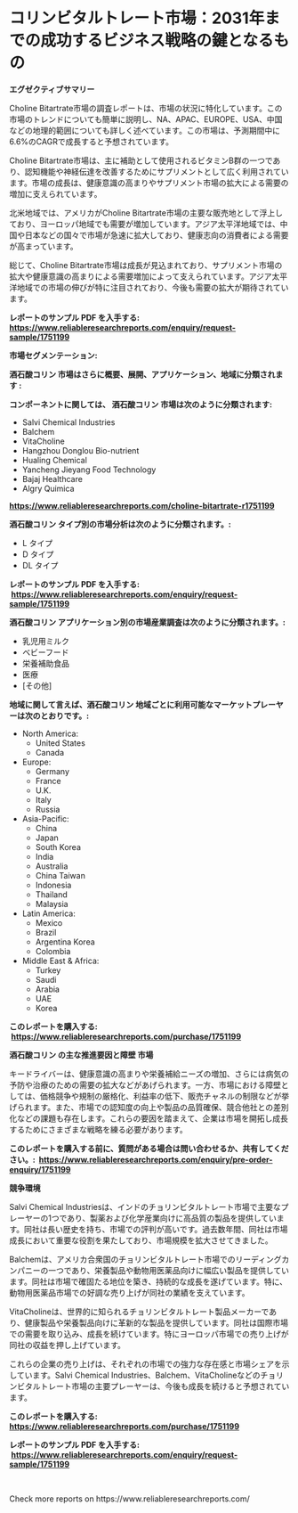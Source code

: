 <p><h1>コリンビタルトレート市場：2031年までの成功するビジネス戦略の鍵となるもの</h1></p><p><strong>エグゼクティブサマリー</strong></p>
<p><p>Choline Bitartrate市場の調査レポートは、市場の状況に特化しています。この市場のトレンドについても簡単に説明し、NA、APAC、EUROPE、USA、中国などの地理的範囲についても詳しく述べています。この市場は、予測期間中に6.6%のCAGRで成長すると予想されています。</p><p>Choline Bitartrate市場は、主に補助として使用されるビタミンB群の一つであり、認知機能や神経伝達を改善するためにサプリメントとして広く利用されています。市場の成長は、健康意識の高まりやサプリメント市場の拡大による需要の増加に支えられています。</p><p>北米地域では、アメリカがCholine Bitartrate市場の主要な販売地として浮上しており、ヨーロッパ地域でも需要が増加しています。アジア太平洋地域では、中国や日本などの国々で市場が急速に拡大しており、健康志向の消費者による需要が高まっています。</p><p>総じて、Choline Bitartrate市場は成長が見込まれており、サプリメント市場の拡大や健康意識の高まりによる需要増加によって支えられています。アジア太平洋地域での市場の伸びが特に注目されており、今後も需要の拡大が期待されています。</p></p>
<p><strong>レポートのサンプル PDF を入手する: <a href="https://www.reliableresearchreports.com/enquiry/request-sample/1751199">https://www.reliableresearchreports.com/enquiry/request-sample/1751199</a></strong></p>
<p><strong>市場セグメンテーション:</strong></p>
<p><strong> 酒石酸コリン 市場はさらに概要、展開、アプリケーション、地域に分類されます :</strong></p>
<p><strong>コンポーネントに関しては、 酒石酸コリン 市場は次のように分類されます: &nbsp;</strong></p>
<p><ul><li>Salvi Chemical Industries</li><li>Balchem</li><li>VitaCholine</li><li>Hangzhou Donglou Bio-nutrient</li><li>Hualing Chemical</li><li>Yancheng Jieyang Food Technology</li><li>Bajaj Healthcare</li><li>Algry Quimica</li></ul></p>
<p><strong><a href="https://www.reliableresearchreports.com/choline-bitartrate-r1751199">https://www.reliableresearchreports.com/choline-bitartrate-r1751199</a></strong></p>
<p><strong> 酒石酸コリン タイプ別の市場分析は次のように分類されます。:</strong></p>
<p><ul><li>L タイプ</li><li>D タイプ</li><li>DL タイプ</li></ul></p>
<p><strong>レポートのサンプル PDF を入手する: &nbsp;<a href="https://www.reliableresearchreports.com/enquiry/request-sample/1751199">https://www.reliableresearchreports.com/enquiry/request-sample/1751199</a></strong></p>
<p><strong> 酒石酸コリン アプリケーション別の市場産業調査は次のように分類されます。:</strong></p>
<p><ul><li>乳児用ミルク</li><li>ベビーフード</li><li>栄養補助食品</li><li>医療</li><li>[その他]</li></ul></p>
<p><strong>地域に関して言えば、酒石酸コリン 地域ごとに利用可能なマーケットプレーヤーは次のとおりです。:</strong></p>
<p><ul>
    <li>
        North America:
        <ul>
            <li>United States</li>
            <li>Canada</li>
        </ul>
    </li>
    <li>
        Europe:
        <ul>
            <li>Germany</li>
            <li>France</li>
            <li>U.K.</li>
            <li>Italy</li>
            <li>Russia</li>
        </ul>
    </li>
    <li>
        Asia-Pacific:
        <ul>
            <li>China</li>
            <li>Japan</li>
            <li>South Korea</li>
            <li>India</li>
            <li>Australia</li>
            <li>China Taiwan</li>
            <li>Indonesia</li>
            <li>Thailand</li>
            <li>Malaysia</li>
        </ul>
    </li>
    <li>
        Latin America:
        <ul>
            <li>Mexico</li>
            <li>Brazil</li>
            <li>Argentina Korea</li>
            <li>Colombia</li>
        </ul>
    </li>
    <li>
        Middle East & Africa:
        <ul>
            <li>Turkey</li>
            <li>Saudi</li>
            <li>Arabia</li>
            <li>UAE</li>
            <li>Korea</li>
        </ul>
    </li>
    </ul></p>
<p><strong>このレポートを購入する: &nbsp;<a href="https://www.reliableresearchreports.com/purchase/1751199">https://www.reliableresearchreports.com/purchase/1751199</a></strong></p>
<p><strong>酒石酸コリン の主な推進要因と障壁 市場</strong></p>
<p><p>キードライバーは、健康意識の高まりや栄養補給ニーズの増加、さらには病気の予防や治療のための需要の拡大などがあげられます。一方、市場における障壁としては、価格競争や規制の厳格化、利益率の低下、販売チャネルの制限などが挙げられます。また、市場での認知度の向上や製品の品質確保、競合他社との差別化などの課題も存在します。これらの要因を踏まえて、企業は市場を開拓し成長するためにさまざまな戦略を練る必要があります。</p></p>
<p><strong>このレポートを購入する前に、質問がある場合は問い合わせるか、共有してください。:&nbsp; <a href="https://www.reliableresearchreports.com/enquiry/pre-order-enquiry/1751199">https://www.reliableresearchreports.com/enquiry/pre-order-enquiry/1751199</a></strong></p>
<p><strong>競争環境</strong></p>
<p><p>Salvi Chemical Industriesは、インドのチョリンビタルトレート市場で主要なプレーヤーの1つであり、製薬および化学産業向けに高品質の製品を提供しています。同社は長い歴史を持ち、市場での評判が高いです。過去数年間、同社は市場成長において重要な役割を果たしており、市場規模を拡大させてきました。</p><p>Balchemは、アメリカ合衆国のチョリンビタルトレート市場でのリーディングカンパニーの一つであり、栄養製品や動物用医薬品向けに幅広い製品を提供しています。同社は市場で確固たる地位を築き、持続的な成長を遂げています。特に、動物用医薬品市場での好調な売り上げが同社の業績を支えています。</p><p>VitaCholineは、世界的に知られるチョリンビタルトレート製品メーカーであり、健康製品や栄養製品向けに革新的な製品を提供しています。同社は国際市場での需要を取り込み、成長を続けています。特にヨーロッパ市場での売り上げが同社の収益を押し上げています。</p><p>これらの企業の売り上げは、それぞれの市場での強力な存在感と市場シェアを示しています。Salvi Chemical Industries、Balchem、VitaCholineなどのチョリンビタルトレート市場の主要プレーヤーは、今後も成長を続けると予想されています。</p></p>
<p><strong>このレポートを購入する: &nbsp; <a href="https://www.reliableresearchreports.com/purchase/1751199">https://www.reliableresearchreports.com/purchase/1751199</a></strong></p>
<p><strong>レポートのサンプル PDF を入手する: &nbsp;<a href="https://www.reliableresearchreports.com/enquiry/request-sample/1751199">https://www.reliableresearchreports.com/enquiry/request-sample/1751199</a></strong><strong></strong></p>
<p>&nbsp;</p>
<p>Check more reports on https://www.reliableresearchreports.com/</p>